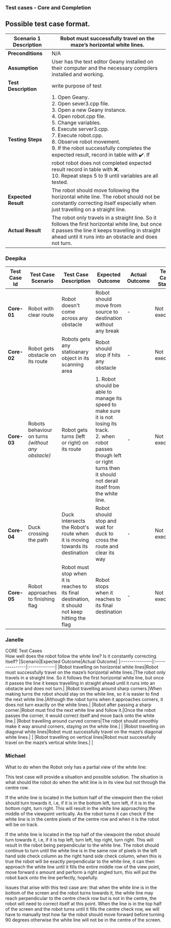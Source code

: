 ### Test cases - Core and Completion

## Possible test case format.
|**Scenario 1 Description**|Robot must successfully travel on the maze’s horizontal white lines.|
|---|---|
|**Preconditions**|N/A|
|**Assumption**|User has the text editor Geany installed on their computer and the necessary compilers installed and working.|
|**Test Description**|write purpose of test|
|**Testing Steps**|1. Open Geany.<br> 2. Open sever3.cpp file.<br> 3. Open a new Geany instance.<br> 4. Open robot.cpp file.<br> 5. Change variables.<br> 6. Execute server3.cpp.<br> 7. Execute robot.cpp.<br> 8. Observe robot movement.<br> 9. If the robot successfully completes the expected result, record in table with ✔️. If robot robot does not completed expected result record in table with ❌.<br> 10. Repeat steps 5 to 9 until variables are all tested.|
|**Expected Result**|The robot should move following the horizontal white line. The robot should not be constantly correcting itself especially when just travelling on a straight line.|
|**Actual Result**|The robot only travels in a straight line. So it follows the first horizontal white line, but once it passes the line it keeps travelling in straight ahead until it runs into an obstacle and does not turn.|

### Deepika 

|Test Case Id|Test Case Scenario| Test Case Description | Expected Outcome | Actual Outcome | Tese Case Status | 
|------------|------------------| --------------------- | -----------------| -------------- | ---------------- | 
| **Core-01** |Robot with clear route| Robot doesn't come across any obstacle | Robot should move from source to destination without any break| - | Not executed |  
| **Core-02** |Robot gets obstacle on its route| Robots gets any statioanary object in its scanning area | Robot should stop if hits any obstacle | - | Not executed |
| **Core-03** |Robots behaviour on turns _(without any obstacle)_| Robot gets turns (left or right) on its route | 1. Robot should be able to manage its speed to make sure it is not losing its track. <br/> 2. when robot passes though left or right turns then it should not derail itself from the white line.|-| Not executed | 
| **Core-04** |Duck crossing the path | Duck intersects the  Robot's route when it is moving towards its destination  | Robot should stop and wait for duck to cross the route and clear its way| - | Not executed | 
| **Core-05** |Robot approaches to finishing flag | Robot must stop when it is reaches to its final destination, it should not keep hitting the flag| Robot stops when it reaches to its final destination| - | Not executed |

### Janelle

CORE Test Cases</br>
How well does the robot follow the white line? Is it constantly correcting itself?
|Scenario|Expected Outcome|Actual Outcome|
|:---------------|:---------------|:-------------|
|Robot travelling on horizontal white lines|Robot must successfully travel on the maze’s horizontal white lines.|The robot only travels in a straight line. So it follows the first horizontal white line, but once it passes the line it keeps travelling in straight ahead until it runs into an obstacle and does not turn.|
|Robot travelling around sharp corners.|When making turns the robot should stay on the white line, so it is easier to find the next white line.|Although the robot turns when it approaches corners, it does not turn exactly on the white lines.|
|Robot after passing a sharp corner.|Robot must find the next white line and follow it.|Once the robot passes the corner, it would correct itself and move back onto the white line.|
|Robot travelling around curved corners|The robot should smoothly make it way around corners, staying on the white line.|    |
|Robot travelling on diagonal white lines|Robot must successfully travel on the maze’s diagonal white lines.|  |
|Robot travelling on vertical lines|Robot must successfully travel on the maze’s vertical white lines.|  |

### Michael

What to do when the Robot only has a partial view of the white line:

This test case will provide a situation and possible solution. The situation is what should the robot do when the whit line is in its view but not through the centre row.

If the white line is located in the bottom half of the viewpoint then the robot should turn towards it, i.e, if it is in the bottom left, turn left, if it is in the bottom right, turn right. This will result in the white line approaching the middle of the viewpoint vertically. As the robot turns it can check if the white line is in the centre pixels of the centre row and when it is the robot will be on track.

If the white line is located in the top half of the viewpoint the robot should turn towards it, i.e, if it is top left, turn left, top right, turn right. This will result in the robot being perpendicular to the white line. The robot should continue to turn until the white line is in the same row of pixels in the left hand side check column as the right hand side check column, when this is true the robot will be exactly perpendicular to the white line, it can then approach the white line until it fills the entire middle row of the view point, move forward x amount and perform a right angled turn, this will put the robot back onto the line perfectly, hopefully.

Issues that arise with this test case are:
that when the white line is in the bottom of the screen and the robot turns towards it, the white line may reach perpendicular to the centre check row but is not in the centre, the robot will need to correct itself at this point.
When the line is in the top half of the screen and the robot turns until it fills the centre check row, we will have to manually test how far the robot should move forward before turning 90 degrees otherwise the white line will not be in the centre of the screen.





